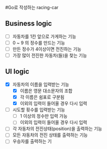 #Go로 작성하는 racing-car

## Business logic
- [ ] 자동차를 1칸 앞으로 가게하는 기능
- [ ] 0 ~ 9 의 정수를 만드는 기능
- [ ] 만든 정수가 4이상이면 전진하는 기능
- [ ] 가장 많이 전진한 자동차(들)을 찾는 기능

## UI logic
- [x] 자동차의 이름을 입력받는 기능
    - [x] 이름은 영문 대소문자의 조합
    - [x] 각 이름은 쉼표로 구분됨
    - [x] 이외의 입력이 들어올 경우 다시 입력
- [ ] 시도할 횟수를 입력받는 기능
    - [ ] 1 이상의 정수만 입력 가능
    - [ ] 이외의 입력이 들어올 경우 다시 입력
- [ ] 각 자동차의 전진상태(position)을 출력하는 기능
- [ ] 모든 자동차의 전진 상태를 출력하는 기능
- [ ] 우승자를 출력하는 기
